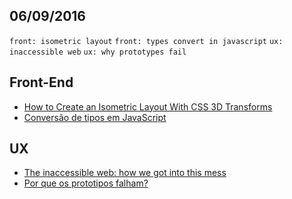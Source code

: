 06/09/2016
----------

`front: isometric layout` `front: types convert in javascript` `ux: inaccessible web` `ux: why prototypes fail`

## Front-End

- [How to Create an Isometric Layout With CSS 3D Transforms](http://webdesign.tutsplus.com/tutorials/create-an-isometric-layout-with-3d-transforms--cms-27134)
- [Conversão de tipos em JavaScript](http://tableless.com.br/conversao-de-tipos-em-javascript/)

## UX

- [The inaccessible web: how we got into this mess](https://uxdesign.cc/the-inaccessible-web-how-we-got-into-this-mess-7cd3460b8e32#.v76sbwov0)
- [Por que os prototipos falham?](http://arquiteturadeinformacao.com/design-de-interacao/por-que-os-prototipos-falham/)
